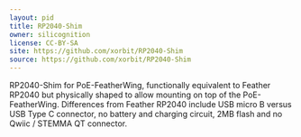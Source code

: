 ```yaml
---
layout: pid
title: RP2040-Shim
owner: silicognition
license: CC-BY-SA
site: https://github.com/xorbit/RP2040-Shim
source: https://github.com/xorbit/RP2040-Shim
---
```

RP2040-Shim for PoE-FeatherWing, functionally equivalent to Feather RP2040 but physically shaped to allow mounting on top of the PoE-FeatherWing.
Differences from Feather RP2040 include USB micro B versus USB Type C connector, no battery and charging circuit, 2MB flash and no Qwiic / STEMMA QT connector.
